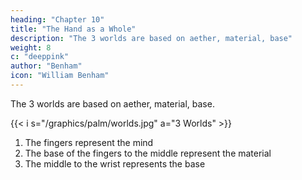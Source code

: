 ```yaml
---
heading: "Chapter 10"
title: "The Hand as a Whole"
description: "The 3 worlds are based on aether, material, base"
weight: 8
c: "deeppink"
author: "Benham"
icon: "William Benham"
---
```



The 3 worlds are based on aether, material, base.

{{< i s="/graphics/palm/worlds.jpg" a="3 Worlds" >}}

1. The fingers represent the mind
2. The base of the fingers to the middle represent the material
3. The middle to the wrist represents the base

